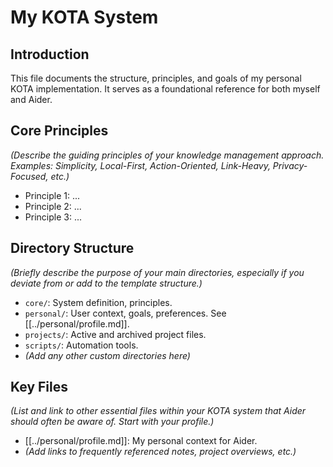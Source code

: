 # My KOTA System

## Introduction

This file documents the structure, principles, and goals of my personal KOTA implementation. It serves as a foundational reference for both myself and Aider.

## Core Principles

*(Describe the guiding principles of your knowledge management approach. Examples: Simplicity, Local-First, Action-Oriented, Link-Heavy, Privacy-Focused, etc.)*

*   Principle 1: ...
*   Principle 2: ...
*   Principle 3: ...

## Directory Structure

*(Briefly describe the purpose of your main directories, especially if you deviate from or add to the template structure.)*

*   `core/`: System definition, principles.
*   `personal/`: User context, goals, preferences. See [[../personal/profile.md]].
*   `projects/`: Active and archived project files.
*   `scripts/`: Automation tools.
*   *(Add any other custom directories here)*

## Key Files

*(List and link to other essential files within your KOTA system that Aider should often be aware of. Start with your profile.)*

*   [[../personal/profile.md]]: My personal context for Aider.
*   *(Add links to frequently referenced notes, project overviews, etc.)*
